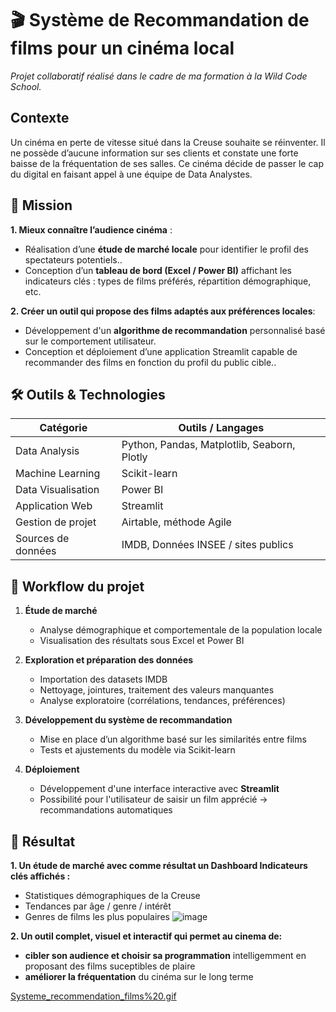 # 🎬 Système de Recommandation de films pour un cinéma local
*Projet collaboratif réalisé dans le cadre de ma formation à la Wild Code School.*
## Contexte

Un cinéma en perte de vitesse situé dans la Creuse souhaite se réinventer. Il ne possède d’aucune information sur ses clients et constate une forte baisse de la fréquentation de ses salles.
Ce cinéma décide de passer le cap du digital en faisant appel à une équipe de Data Analystes.

## 🎯 Mission

**1. Mieux connaître l’audience cinéma** :  
-  Réalisation d’une **étude de marché locale** pour identifier le profil des spectateurs potentiels..  
-  Conception d’un **tableau de bord (Excel / Power BI)** affichant les indicateurs clés : types de films préférés, répartition démographique, etc.

**2. Créer un outil qui propose des films adaptés aux préférences locales**:   
-  Développement d'un **algorithme de recommandation** personnalisé basé sur le comportement utilisateur.  
-  Conception et déploiement d’une application Streamlit capable de recommander des films en fonction du profil du public cible..  


## 🛠️ Outils & Technologies

| Catégorie                    | Outils / Langages |
|-----------------------------|-------------------|
| Data Analysis               | Python, Pandas, Matplotlib, Seaborn, Plotly |
| Machine Learning            | Scikit-learn |
| Data Visualisation          | Power BI | Excel
| Application Web             | Streamlit |
| Gestion de projet           | Airtable, méthode Agile |
| Sources de données          | IMDB, Données INSEE / sites publics |


## 🔄 Workflow du projet

1. **Étude de marché**
   - Analyse démographique et comportementale de la population locale
   - Visualisation des résultats sous Excel et Power BI

2. **Exploration et préparation des données**
   - Importation des datasets IMDB
   - Nettoyage, jointures, traitement des valeurs manquantes
   - Analyse exploratoire (corrélations, tendances, préférences)

3. **Développement du système de recommandation**
   - Mise en place d’un algorithme basé sur les similarités entre films
   - Tests et ajustements du modèle via Scikit-learn

4. **Déploiement**
   - Développement d'une interface interactive avec **Streamlit**
   - Possibilité pour l'utilisateur de saisir un film apprécié → recommandations automatiques

## 🚀 Résultat
**1. Un étude de marché avec comme résultat un Dashboard Indicateurs clés affichés :**  
- Statistiques démographiques de la Creuse
- Tendances par âge / genre / intérêt
- Genres de films les plus populaires
  ![image](https://github.com/user-attachments/assets/1cbb5175-b5b0-440c-b14a-e1b9d7afeb53)

**2. Un outil complet, visuel et interactif qui permet au cinema de:**  
- **cibler son audience et choisir sa programmation** intelligemment en proposant des films suceptibles de plaire
- **améliorer la fréquentation** du cinéma sur le long terme

[Systeme_recommendation_films%20.gif](https://github.com/ViktoryiaKM/Systeme_Recommandation_films_pour_cinema/blob/main/Systeme_recommendation_films%20.gif)

